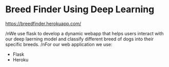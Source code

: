 # Breed Finder Using Deep Learning 
https://breedfinder.herokuapp.com/

/nWe use flask to develop a dynamic webapp that helps users interact with our deep laerning model and classify different breed of dogs into their specific breeds.
/nFor our web application we use:
- Flask
- Heroku
